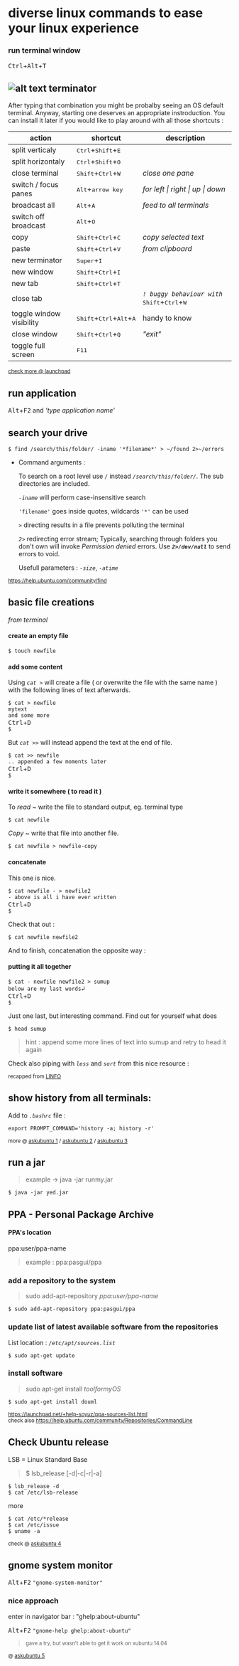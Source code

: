 # diverse linux commands to ease your linux experience
### run terminal window
<kbd>Ctrl</kbd>+<kbd>Alt</kbd>+<kbd>T</kbd>
## ![alt text][tlogo] terminator
After typing that combination you might be probalby seeing an OS default terminal. Anyway, starting one deserves an appropriate instroduction.
You can install it later if you would like to play around with all those shortcuts :

action | shortcut | description
--- | --- |---
split verticaly | <kbd>Ctrl</kbd>+<kbd>Shift</kbd>+<kbd>E</kbd> |
split horizontaly | <kbd>Ctrl</kbd>+<kbd>Shift</kbd>+<kbd>O</kbd> |
close terminal | <kbd>Shift</kbd>+<kbd>Ctrl</kbd>+<kbd>W</kbd> | *close one pane*
switch / focus panes | <kbd>Alt</kbd>+<kbd>arrow key</kbd> | *for left \| right \| up \| down*
broadcast all | <kbd>Alt</kbd>+<kbd>A</kbd> | *feed to all terminals*
switch off broadcast | <kbd>Alt</kbd>+<kbd>O</kbd> |
copy | <kbd>Shift</kbd>+<kbd>Ctrl</kbd>+<kbd>C</kbd> | *copy selected text*
paste | <kbd>Shift</kbd>+<kbd>Ctrl</kbd>+<kbd>V</kbd> | *from clipboard*
new terminator | <kbd>Super</kbd>+<kbd>I</kbd>
new window | <kbd>Shift</kbd>+<kbd>Ctrl</kbd>+<kbd>I</kbd>
new tab | <kbd>Shift</kbd>+<kbd>Ctrl</kbd>+<kbd>T</kbd>
close tab | | *`! buggy behaviour with`* <kbd>Shift</kbd>+<kbd>Ctrl</kbd>+<kbd>W</kbd>
toggle window visibility | <kbd>Shift</kbd>+<kbd>Ctrl</kbd>+<kbd>Alt</kbd>+<kbd>A</kbd> | handy to know
close window | <kbd>Shift</kbd>+<kbd>Ctrl</kbd>+<kbd>Q</kbd> | *"exit"*
toggle full screen | <kbd>F11</kbd>

<sup>[check more @ launchpad][0]</sup>

## run application
<kbd>Alt</kbd>+<kbd>F2</kbd> and *'type application name'*

## search your drive
`$ find /search/this/folder/ -iname '*filename*' > ~/found 2>~/errors`

- Command arguments :

   To search on a root level use *`/`* instead *`/search/this/folder/`*. The sub directories are included.

   *`-iname`* will perform case-insensitive search

   `'filename'` goes inside quotes, wildcards `'*'` can be used

   *`>`* directing results in a file prevents polluting the terminal

   *`2>`* redirecting error stream; Typically, searching through folders you don't own will invoke *Permission denied* errors. Use **_`2>/dev/null`_** to send errors to void.

   Usefull parameters : *`-size`*, *`-atime`*

<sup>https://help.ubuntu.com/community/find</sup>

## basic file creations
*from terminal*

#### create an empty file
`$ touch newfile`

#### add some content
Using *`cat >`* will create a file ( or overwrite the file with the same name ) with the following lines of text afterwards.

`$ cat > newfile`  
`mytext`  
`and some more`  
<kbd>Ctrl</kbd>+<kbd>D</kbd>  
`$`

But *`cat >>`* will instead append the text at the end of file.

`$ cat >> newfile`  
`.. appended a few moments later`  
<kbd>Ctrl</kbd>+<kbd>D</kbd>  
`$`

#### write it somewhere ( to read it )
To *read* ~ write the file to standard output, eg. terminal type

`$ cat newfile`

*Copy* ~ write that file into another file.

`$ cat newfile > newfile-copy`

#### concatenate 
This one is nice.

`$ cat newfile - > newfile2`  
`- above is all i have ever written`  
<kbd>Ctrl</kbd>+<kbd>D</kbd>  
`$`

Check that out :

`$ cat newfile newfile2`

And to finish, concatenation the opposite way :

#### putting it all together

`$ cat - newfile newfile2 > sumup`  
`below are my last words`<kbd>&#x21B2;</kbd>  
<kbd>Ctrl</kbd>+<kbd>D</kbd>  
`$`

Just one last, but interesting command. Find out for yourself what does

`$ head sumup`

> hint : append some more lines of text into sumup and retry to head it again

Check also piping with *`less`* and *`sort`* from this nice resource :

<sup>recapped from [LINFO]</sup>

## show history from all terminals:
Add to *`.bashrc`* file :

    export PROMPT_COMMAND='history -a; history -r'

<sup>more @ [askubuntu 1] / [askubuntu 2] / [askubuntu 3]</sup>

## run a jar
>example -> java -jar runmy.jar

`$ java -jar yed.jar`

## PPA - Personal Package Archive
#### PPA's location
ppa:user/ppa-name
>example : ppa:pasgui/ppa

### add a repository to the system
>sudo add-apt-repository *ppa:user/ppa-name*

`$ sudo add-apt-repository ppa:pasgui/ppa`

### update list of latest available software from the repositories
List location : *`/etc/apt/sources.list`*

`$ sudo apt-get update`

### install software
>sudo apt-get install *toolformyOS*

`$ sudo apt-get install douml`

<sup>https://launchpad.net/+help-soyuz/ppa-sources-list.html</sup>  
<sup>check also https://help.ubuntu.com/community/Repositories/CommandLine</sup>

## Check Ubuntu release
LSB = Linux Standard Base

>$ lsb_release [-d|-c|-r|-a]

`$ lsb_release -d`  
`$ cat /etc/lsb-release`

more

`$ cat /etc/*release`  
`$ cat /etc/issue`  
`$ uname -a`

<sup>check @ [askubuntu 4]</sup>

## gnome system monitor
<kbd>Alt</kbd>+<kbd>F2</kbd> `"gnome-system-monitor"`

### nice approach
enter in navigator bar : "ghelp:about-ubuntu"

<kbd>Alt</kbd>+<kbd>F2</kbd> `"gnome-help ghelp:about-ubuntu"`
><sup>gave a try, but wasn't able to get it work on xubuntu 14.04</sup>

<sup>@ [askubuntu 5]</sup>

[0]:https://launchpad.net/terminator/
[askubuntu 1]: https://askubuntu.com/questions/80371/bash-history-handling-with-multiple-terminals#80380 "bash-history-handling-with-multiple-terminals#80380"
[askubuntu 2]: https://askubuntu.com/questions/80371/bash-history-handling-with-multiple-terminals#comment-90735 "bash-history-handling-with-multiple-terminals#comment-90735"
[askubuntu 3]: https://askubuntu.com/questions/80371/bash-history-handling-with-multiple-terminals#369184 "bash-history-handling-with-multiple-terminals#369184"
[askubuntu 4]: https://askubuntu.com/questions/150917/what-terminal-command-checks-the-ubuntu-version#150947 "what-terminal-command-checks-the-ubuntu-version#150947"
[askubuntu 5]: https://askubuntu.com/questions/12493/how-can-i-find-the-version-of-ubuntu-that-is-installed#21998 "how-can-i-find-the-version-of-ubuntu-that-is-installed#21998"
[LINFO]: http://www.linfo.org/cat.html "The Linux Information Project"

[tlogo]: https://launchpadlibrarian.net/21171650/2.png "terminator never left"